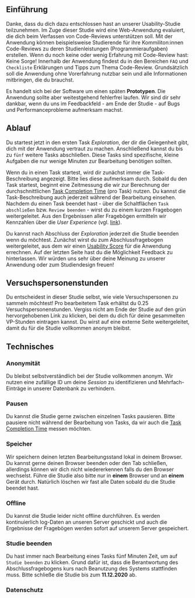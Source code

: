 ## Einführung

Danke, dass du dich dazu entschlossen hast an unserer Usability-Studie teilzunehmen. Im Zuge dieser Studie wird eine Web-Anwendung evaluiert, die dich beim Verfassen von Code-Reviews unterstützen soll. Mit der Anwendung können beispielsweise Studierende für ihre Kommiliton:innen Code-Reviews zu deren Studienleistungen (Programmieraufgaben) erstellen. Wenn du noch keine oder wenig Erfahrung mit Code-Review hast: Keine Sorge! Innerhalb der Anwendung findest du in den Bereichen `FAQ` und `Checkliste` Erklärungen und Tipps zum Thema Code-Review. Grundsätzlich soll die Anwendung ohne Vorerfahrung nutzbar sein und alle Informationen mitbringen, die du brauchst.

Es handelt sich bei der Software um einen späten **Prototypen**. Die Anwendung sollte aber weitestgehend fehlerfrei laufen. Wir sind dir sehr dankbar, wenn du uns im Feedbackfeld - am Ende der Studie - auf Bugs und Performanceprobleme aufmerksam machst.

## Ablauf

Du startest jetzt in den ersten Task *Exploration*, der dir die Gelegenheit gibt, dich mit der Anwendung vertraut zu machen. Anschließend kannst du bis zu `fünf` weitere Tasks abschließen. Diese Tasks sind spezifische, kleine Aufgaben die nur wenige Minuten zur Bearbeitung benötigen sollten.

Wenn du in einen Task startest, wird dir zunächst immer die Task-Beschreibung angezeigt. Bitte lies diese aufmerksam durch. Sobald du den Task startest, beginnt eine Zeitmessung die wir zur Berechnung der durchschnittlichen [Task Completion Time](https://www.usabilityfirst.com/glossary/task-completion-time/index.html#:~:text=a%20measure%20of%20the%20time,typical%20metric%20in%20usability%20evaluation.) (pro Task) nutzen. Du kannst die Task-Beschreibung auch jederzeit während der Bearbeitung einsehen. 
Nachdem du einen Task beendet hast - über die Schaltflächen `Task abschließen` bzw. `Review beenden` - wirst du zu einem kurzen Fragebogen weitergeleitet. Aus den Ergebnissen aller Fragebögen ermitteln wir Kennzahlen über die *User Experience* (vgl. [link](https://www.ueq-online.org/)).

Du kannst nach Abschluss der *Exploration* jederzeit die Studie beenden wenn du möchtest. Zunächst wirst du zum Abschlussfragebogen weitergeleitet, aus dem wir einen [Usability Score](https://www.usability.gov/how-to-and-tools/methods/system-usability-scale.html) für die Anwendung errechnen. Auf der letzten Seite hast du die Möglichkeit Feedback zu hinterlassen. Wir würden uns sehr über deine Meinung zu unserer Anwendung oder zum Studiendesign freuen!

## Versuchspersonenstunden

Du entscheidest in dieser Studie selbst, wie viele Versuchspersonen zu sammeln möchtest! Pro bearbeitetem Task erhältst du 0.25 Versuchspersonenstunden. Vergiss nicht am Ende der Studie auf den grün hervorgehobenen Link zu klicken, bei dem du dich für deine gesammelten VP-Stunden eintragen kannst. Du wirst auf eine externe Seite weitergeleitet, damit du für die Studie vollkommen anonym bleibst.

## Technisches

### Anonymität

Du bleibst selbstverständlich bei der Studie vollkommen anonym. Wir nutzen eine zufällige ID um deine *Session* zu identifizieren und Mehrfach-Einträge in unserer Datenbank zu verhindern.

### Pausen

Du kannst die Studie gerne zwischen einzelnen Tasks pausieren. Bitte pausiere nicht während der Bearbeitung von Tasks, da wir auch die [Task Completion Time](https://www.usabilityfirst.com/glossary/task-completion-time/index.html#:~:text=a%20measure%20of%20the%20time,typical%20metric%20in%20usability%20evaluation.) messen möchten.

### Speicher

Wir speichern deinen letzten Bearbeitungsstand lokal in deinem Browser. Du kannst gerne deinen Browser beenden oder den Tab schließen, allerdings können wir dich nicht wiedererkennen falls du den Browser wechselst. Führe die Studie also bitte nur in **einem** Browser und an **einem** Gerät durch. Natürlich löschen wir fast alle Daten sobald du die Studie beendet hast.

### Offline

Du kannst die Studie leider nicht offline durchführen. Es werden kontinuierlich log-Daten an unseren Server geschickt und auch die Ergebnisse der Fragebögen werden sofort auf unserem Server gespeichert.

### Studie beenden

Du hast immer nach Bearbeitung eines Tasks fünf Minuten Zeit, um auf `Studie beenden` zu klicken. Grund dafür ist, dass die Berantwortung des Abschlussfragebogens kurs nach Beanutzung des Systems stattfinden muss. Bitte schließe die Studie bis zum **11.12.2020** ab.

### Datenschutz